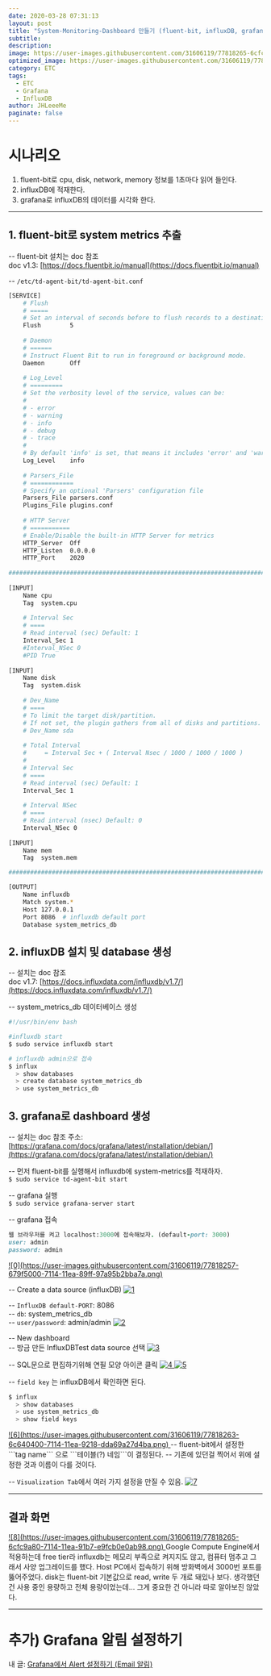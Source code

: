 ```yaml
---
date: 2020-03-28 07:31:13
layout: post
title: "System-Monitoring-Dashboard 만들기 (fluent-bit, influxDB, grafana)"
subtitle:
description:
image: https://user-images.githubusercontent.com/31606119/77818265-6cfc9a80-7114-11ea-91b7-e9fcb0e0ab98.png
optimized_image: https://user-images.githubusercontent.com/31606119/77818265-6cfc9a80-7114-11ea-91b7-e9fcb0e0ab98.png
category: ETC
tags:
  - ETC  
  - Grafana
  - InfluxDB
author: JHLeeeMe
paginate: false
---
```


# 시나리오
1. fluent-bit로 cpu, disk, network, memory 정보를 1초마다 읽어 들인다.
2. influxDB에 적재한다.
3. grafana로 influxDB의 데이터를 시각화 한다.

---

## 1. fluent-bit로 system metrics 추출
-- fluent-bit 설치는 doc 참조  
doc v1.3: [https://docs.fluentbit.io/manual](https://docs.fluentbit.io/manual)

-- ```/etc/td-agent-bit/td-agent-bit.conf```
```bash
[SERVICE]                                                                
    # Flush                                                              
    # =====                                                              
    # Set an interval of seconds before to flush records to a destination
    Flush        5                                                           
                                                                             
    # Daemon                                                                 
    # ======                                                                 
    # Instruct Fluent Bit to run in foreground or background mode.           
    Daemon       Off                                                         
                                                                             
    # Log_Level                                                              
    # =========                                                              
    # Set the verbosity level of the service, values can be:                 
    #                                                                        
    # - error                                                                
    # - warning                                                              
    # - info                                                                 
    # - debug                                                                
    # - trace                                                                
    #                                                                        
    # By default 'info' is set, that means it includes 'error' and 'warning'.
    Log_Level    info                                                        
                                                                             
    # Parsers_File                                                           
    # ============                                                           
    # Specify an optional 'Parsers' configuration file                       
    Parsers_File parsers.conf                                                
    Plugins_File plugins.conf                                                
                                                                             
    # HTTP Server                                                            
    # ===========                                                            
    # Enable/Disable the built-in HTTP Server for metrics                    
    HTTP_Server  Off                                                         
    HTTP_Listen  0.0.0.0                                                     
    HTTP_Port    2020                                                        
                                                                             
#############################################################################
                                                                             
[INPUT]                                                                      
    Name cpu                                                                 
    Tag  system.cpu                                                          
                                                                             
    # Interval Sec                                                           
    # ====                                                                   
    # Read interval (sec) Default: 1                                         
    Interval_Sec 1                                                           
    #Interval_NSec 0                                                         
    #PID True                       
    
[INPUT]                                                                      
    Name disk                                                                
    Tag  system.disk                                                         
                                                                             
    # Dev_Name                                                               
    # ====                                                                   
    # To limit the target disk/partition.                                    
    # If not set, the plugin gathers from all of disks and partitions.       
    # Dev_Name sda                                                           
                                                                             
    # Total Interval                                                         
    #     = Interval Sec + ( Interval Nsec / 1000 / 1000 / 1000 )            
    #                                                                        
    # Interval Sec                                                           
    # ====                                                                   
    # Read interval (sec) Default: 1                                         
    Interval_Sec 1                                                           
                                                                             
    # Interval NSec                                                          
    # ====                                                                   
    # Read interval (nsec) Default: 0                                        
    Interval_NSec 0                                                          
                                                                             
[INPUT]                                                                      
    Name mem                                                                 
    Tag  system.mem   

#############################################################################

[OUTPUT]
    Name influxdb
    Match system.*
    Host 127.0.0.1
    Port 8086  # influxdb default port
    Database system_metrics_db
```

## 2. influxDB 설치 및 database 생성
-- 설치는 doc 참조  
doc v1.7: [https://docs.influxdata.com/influxdb/v1.7/](https://docs.influxdata.com/influxdb/v1.7/)

-- system_metrics_db 데이터베이스 생성
```bash
#!/usr/bin/env bash

#influxdb start
$ sudo service influxdb start

# influxdb admin으로 접속
$ influx
  > show databases
  > create database system_metrics_db
  > use system_metrics_db
```

## 3. grafana로 dashboard 생성
-- 설치는 doc 참조
주소: [https://grafana.com/docs/grafana/latest/installation/debian/](https://grafana.com/docs/grafana/latest/installation/debian/)

-- 먼저 fluent-bit를 실행해서 influxdb에 system-metrics를 적재하자.  
```$ sudo service td-agent-bit start```

-- grafana 실행  
```$ sudo service grafana-server start```

-- grafana 접속
```ruby
웹 브라우저를 켜고 localhost:3000에 접속해보자. (default-port: 3000)
user: admin
password: admin
```
<a href="https://user-images.githubusercontent.com/31606119/77818257-679f5000-7114-11ea-89ff-97a95b2bba7a.png">
![0](https://user-images.githubusercontent.com/31606119/77818257-679f5000-7114-11ea-89ff-97a95b2bba7a.png)
</a>

-- Create a data source (influxDB)
<a href="https://user-images.githubusercontent.com/31606119/77818258-69691380-7114-11ea-9b25-09e63e34db8f.png">
![1](https://user-images.githubusercontent.com/31606119/77818258-69691380-7114-11ea-9b25-09e63e34db8f.png)
</a>

-- ```InfluxDB default-PORT```: 8086  
-- ```db```: system_metrics_db  
-- ```user/password```: admin/admin
<a href="https://user-images.githubusercontent.com/31606119/77818259-6a01aa00-7114-11ea-873b-83c2c3da7051.png">
![2](https://user-images.githubusercontent.com/31606119/77818259-6a01aa00-7114-11ea-873b-83c2c3da7051.png)
</a>

-- New dashboard  
-- 방금 만든 InfluxDBTest data source 선택
<a href="https://user-images.githubusercontent.com/31606119/77818260-6a9a4080-7114-11ea-8087-e0f19da19c34.png">
![3](https://user-images.githubusercontent.com/31606119/77818260-6a9a4080-7114-11ea-8087-e0f19da19c34.png)
</a>

-- SQL문으로 편집하기위해 연필 모양 아이콘 클릭
<a href="https://user-images.githubusercontent.com/31606119/77818261-6b32d700-7114-11ea-9bd4-20f501ed9954.png">
![4](https://user-images.githubusercontent.com/31606119/77818261-6b32d700-7114-11ea-9bd4-20f501ed9954.png)
</a>
<a href="https://user-images.githubusercontent.com/31606119/77818262-6bcb6d80-7114-11ea-8581-1578fb68f58e.png">
![5](https://user-images.githubusercontent.com/31606119/77818262-6bcb6d80-7114-11ea-8581-1578fb68f58e.png)
</a>

-- ```field key``` 는 influxDB에서 확인하면 된다.
```bash
$ influx
  > show databases
  > use system_metrics_db
  > show field keys
```
<a href="https://user-images.githubusercontent.com/31606119/77818263-6c640400-7114-11ea-9218-dda69a27d4ba.png">
![6](https://user-images.githubusercontent.com/31606119/77818263-6c640400-7114-11ea-9218-dda69a27d4ba.png)
</a>
-- fluent-bit에서 설정한 ```tag name``` 으로 ```테이블(?) 네임```이 결정된다.  
-- 기존에 있던걸 찍어서 위에 설정한 것과 이름이 다를 것이다.

-- ```Visualization Tab```에서 여러 가지 설정을 만질 수 있음.
<a href="https://user-images.githubusercontent.com/31606119/77818264-6cfc9a80-7114-11ea-83f9-e99b437f547e.png">
![7](https://user-images.githubusercontent.com/31606119/77818264-6cfc9a80-7114-11ea-83f9-e99b437f547e.png)
</a>

---

## 결과 화면
<a href="https://user-images.githubusercontent.com/31606119/77818265-6cfc9a80-7114-11ea-91b7-e9fcb0e0ab98.png">
![8](https://user-images.githubusercontent.com/31606119/77818265-6cfc9a80-7114-11ea-91b7-e9fcb0e0ab98.png)
</a>
Google Compute Engine에서 적용하는데  
free tier라 influxdb는 메모리 부족으로 켜지지도 않고,  
컴퓨터 멈추고 그래서 사양 업그레이드를 했다.  
Host PC에서 접속하기 위해 방화벽에서 3000번 포트를 뚫어주었다.  
disk는 fluent-bit 기본값으로 read, write 두 개로 돼있나 보다.  
생각했던 건 사용 중인 용량하고 전체 용량이었는데...  
그게 중요한 건 아니라 따로 알아보진 않았다.

---

# 추가) Grafana 알림 설정하기
내 글: [Grafana에서 Alert 설정하기 (Email 알림)](https://jhleeeme.github.io/alerting-grafana/)
